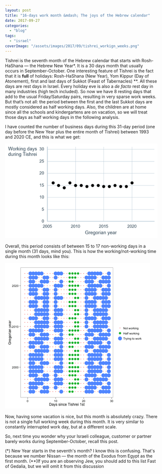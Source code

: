 ```yaml
---
layout: post
title: "16-days work month &mdash; The joys of the Hebrew calendar"
date: 2017-09-27
categories: 
  - "blog"
tags: 
  - "israel"
coverImage: "/assets/images/2017/09/tishrei_workign_weeks.png"
---
```


Tishrei is the seventh month of the Hebrew calendar that starts with Rosh-HaShana — the Hebrew New Year\*. It is a 30 days month that usually occurs in September-October. One interesting feature of Tishrei is the fact that it is **full** of holidays: Rosh-HaShana (New Year), Yom Kippur (Day of Atonement), first and last days of Sukkot (Feast of Tabernacles) \*\*. All these days are rest days in Israel. Every holiday eve is also a _de facto_ rest day in many industries (high tech included). So now we have 8 resting days that add to the usual Friday/Saturday pairs, resulting in very sparse work weeks. But that’s not all: the period between the first and the last Sukkot days are mostly considered as half working days. Also, the children are at home since all the schools and kindergartens are on vacation, so we will treat those days as half working days in the following analysis.

I have counted the number of business days during this 31-day period (one day before the New Year plus the entire month of Tishrei) between 1993 and 2020 CE, and this is what we get:

 

![tishrei_working_days](/assets/images/2017/09/tishrei_working_days1.png)

 

Overall, this period consists of between 15 to 17 non-working days in a single month (31 days, mind you). This is how the working/not-working time during this month looks like this:

![tishrei_workign_weeks.png](/assets/images/2017/09/tishrei_workign_weeks.png)

 

Now, having some vacation is nice, but this month is absolutely crazy. There is not a single full working week during this month. It is very similar to constantly interrupted work day, but at a different scale.

So, next time you wonder why your Israeli colleague, customer or partner barely works during September-October, recall this post.

 

(\*) New Year starts in the seventh's month? I know this is confusing. That's because we number Nissan &mdash; the month of the Exodus from Egypt as the first month. (\*\*)If you are an observing Jew, you should add to this list Fast of Gedalia, but we will omit it from this discussion
